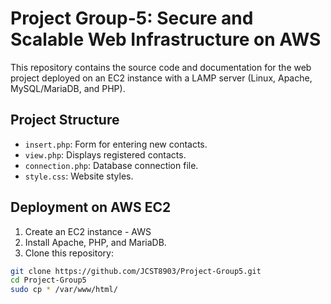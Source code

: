 # Project Group-5: Secure and Scalable Web Infrastructure on AWS

This repository contains the source code and documentation for the web project deployed on an EC2 instance with a LAMP server (Linux, Apache, MySQL/MariaDB, and PHP).

## Project Structure

- `insert.php`: Form for entering new contacts.
- `view.php`: Displays registered contacts.
- `connection.php`: Database connection file.
- `style.css`: Website styles.

## Deployment on AWS EC2

1. Create an EC2 instance - AWS 
2. Install Apache, PHP, and MariaDB.
3. Clone this repository:
```bash
git clone https://github.com/JCST8903/Project-Group5.git
cd Project-Group5
sudo cp * /var/www/html/

